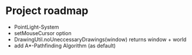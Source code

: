 # Project roadmap
- PointLight-System
- setMouseCursor option
- DrawingUtil.noUneccessaryDrawings(window) returns window + world
- add A*-Pathfinding Algorithm (as default)